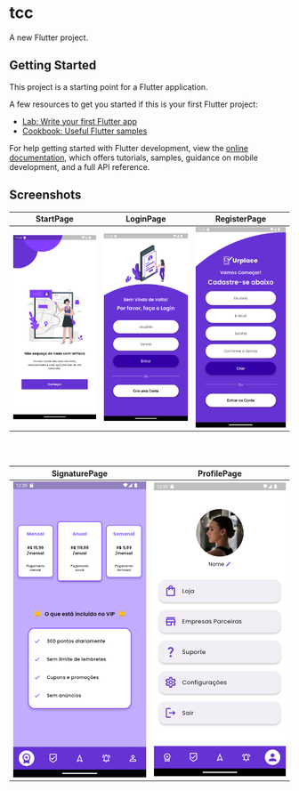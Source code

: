# tcc

A new Flutter project.

## Getting Started

This project is a starting point for a Flutter application.

A few resources to get you started if this is your first Flutter project:

- [Lab: Write your first Flutter app](https://docs.flutter.dev/get-started/codelab)
- [Cookbook: Useful Flutter samples](https://docs.flutter.dev/cookbook)

For help getting started with Flutter development, view the
[online documentation](https://docs.flutter.dev/), which offers tutorials,
samples, guidance on mobile development, and a full API reference.

## Screenshots

<div align="center">

| StartPage | LoginPage | RegisterPage |
|-----------|----------|----------|
| <img src="assets/images/screenshots/start.png" alt="StartPage" width="250"/> | <img src="assets/images/screenshots/login.png" alt="LoginPage" width="250"/> | <img src="assets/images/screenshots/register.png" alt="RegisterPage" width="250"/>

<br><br>


| SignaturePage | ProfilePage |
|-----------|----------|
| <img src="assets/images/screenshots/signature.png" alt="SignaturePage" width="250"/> | <img src="assets/images/screenshots/menu.png" alt="ProfilePage" width="250"/> |

</div>
